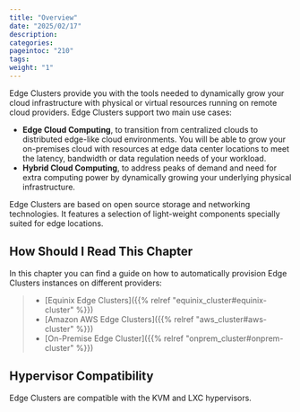 ```yaml
---
title: "Overview"
date: "2025/02/17"
description:
categories:
pageintoc: "210"
tags:
weight: "1"
---
```


<!--# Overview -->

Edge Clusters provide you with the tools needed to dynamically grow your cloud infrastructure with physical or virtual resources running on remote cloud providers. Edge Clusters support two main use cases:

* **Edge Cloud Computing**, to transition from centralized clouds to distributed edge-like cloud environments. You will be able to grow your on-premises cloud with resources at edge data center locations to meet the latency, bandwidth or data regulation needs of your workload.
* **Hybrid Cloud Computing**, to address peaks of demand and need for extra computing power by dynamically growing your underlying physical infrastructure.

Edge Clusters are based on open source storage and networking technologies. It features a selection of light-weight components specially suited for edge locations.

## How Should I Read This Chapter

In this chapter you can find a guide on how to automatically provision Edge Clusters instances on different providers:

> - [Equinix Edge Clusters]({{% relref "equinix_cluster#equinix-cluster" %}})
> - [Amazon AWS Edge Clusters]({{% relref "aws_cluster#aws-cluster" %}})
> - [On-Premise Edge Cluster]({{% relref "onprem_cluster#onprem-cluster" %}})

## Hypervisor Compatibility

Edge Clusters are compatible with the KVM and LXC hypervisors.
